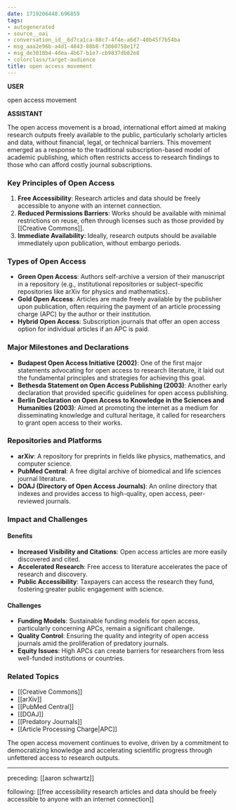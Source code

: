 ```yaml
---
date: 1719206448.696859
tags:
- autogenerated
- source__oai
- conversation_id__6d7ca1ca-88c7-4f4e-a6d7-40b45f7b54ba
- msg_aaa2e96b-a4d1-4843-88b8-f3860758e1f2
- msg_de3018b4-4dea-4b67-b1e7-cb9837db82e8
- colorclass/target-audience
title: open access movement
---
```


**USER**

open access movement


**ASSISTANT**

The open access movement is a broad, international effort aimed at making research outputs freely available to the public, particularly scholarly articles and data, without financial, legal, or technical barriers. This movement emerged as a response to the traditional subscription-based model of academic publishing, which often restricts access to research findings to those who can afford costly journal subscriptions.

### Key Principles of Open Access
1. **Free Accessibility**: Research articles and data should be freely accessible to anyone with an internet connection.
2. **Reduced Permissions Barriers**: Works should be available with minimal restrictions on reuse, often through licenses such as those provided by [[Creative Commons]].
3. **Immediate Availability**: Ideally, research outputs should be available immediately upon publication, without embargo periods.

### Types of Open Access
- **Green Open Access**: Authors self-archive a version of their manuscript in a repository (e.g., institutional repositories or subject-specific repositories like arXiv for physics and mathematics).
- **Gold Open Access**: Articles are made freely available by the publisher upon publication, often requiring the payment of an article processing charge (APC) by the author or their institution.
- **Hybrid Open Access**: Subscription journals that offer an open access option for individual articles if an APC is paid.

### Major Milestones and Declarations
- **Budapest Open Access Initiative (2002)**: One of the first major statements advocating for open access to research literature, it laid out the fundamental principles and strategies for achieving this goal.
- **Bethesda Statement on Open Access Publishing (2003)**: Another early declaration that provided specific guidelines for open access publishing.
- **Berlin Declaration on Open Access to Knowledge in the Sciences and Humanities (2003)**: Aimed at promoting the internet as a medium for disseminating knowledge and cultural heritage, it called for researchers to grant open access to their works.

### Repositories and Platforms
- **arXiv**: A repository for preprints in fields like physics, mathematics, and computer science.
- **PubMed Central**: A free digital archive of biomedical and life sciences journal literature.
- **DOAJ (Directory of Open Access Journals)**: An online directory that indexes and provides access to high-quality, open access, peer-reviewed journals.

### Impact and Challenges
#### Benefits
- **Increased Visibility and Citations**: Open access articles are more easily discovered and cited.
- **Accelerated Research**: Free access to literature accelerates the pace of research and discovery.
- **Public Accessibility**: Taxpayers can access the research they fund, fostering greater public engagement with science.

#### Challenges
- **Funding Models**: Sustainable funding models for open access, particularly concerning APCs, remain a significant challenge.
- **Quality Control**: Ensuring the quality and integrity of open access journals amid the proliferation of predatory journals.
- **Equity Issues**: High APCs can create barriers for researchers from less well-funded institutions or countries.

### Related Topics
- [[Creative Commons]]
- [[arXiv]]
- [[PubMed Central]]
- [[DOAJ]]
- [[Predatory Journals]]
- [[Article Processing Charge|APC]]

The open access movement continues to evolve, driven by a commitment to democratizing knowledge and accelerating scientific progress through unfettered access to research outputs.


---

preceding: [[aaron schwartz]]  


following: [[free accessibility research articles and data should be freely accessible to anyone with an internet connection]]